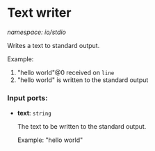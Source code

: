 # Text writer

_namespace: io/stdio_

Writes a text to standard output.

Example:
1. "hello world"@0 received on `line`
2. "hello world" is written to the standard output

### Input ports:

* __text__: ` string `

    The text to be written to the standard output.
    
    
    Example: "hello world"

